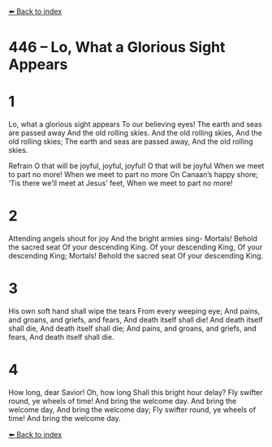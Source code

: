 [⬅️ Back to index](../README.md)

# 446 – Lo, What a Glorious Sight Appears


# 1
Lo, what a glorious sight appears
To our believing eyes!
The earth and seas are passed away
And the old rolling skies.
And the old rolling skies,
And the old rolling skies;
The earth and seas are passed away,
And the old rolling skies.

Refrain
O that will be joyful, joyful, joyful!
O that will be joyful
When we meet to part no more!
When we meet to part no more
On Canaan’s happy shore;
‘Tis there we’ll meet at Jesus’ feet,
When we meet to part no more!

# 2
Attending angels shout for joy
And the bright armies sing-
Mortals! Behold the sacred seat
Of your descending King.
Of your descending King,
Of your descending King;
Mortals! Behold the sacred seat
Of your descending King.

# 3
His own soft hand shall wipe the tears
From every weeping eye;
And pains, and groans, and griefs, and fears,
And death itself shall die!
And death itself shall die,
And death itself shall die;
And pains, and groans, and griefs, and fears,
And death itself shall die.

# 4
How long, dear Savior! Oh, how long
Shall this bright hour delay?
Fly swifter round, ye wheels of time!
And bring the welcome day.
And bring the welcome day,
And bring the welcome day;
Fly swifter round, ye wheels of time!
And bring the welcome day.

[⬅️ Back to index](../README.md)
